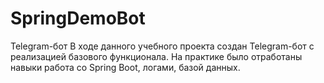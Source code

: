 # SpringDemoBot
Telegram-бот
В ходе данного учебного проекта создан Telegram-бот с реализацией базового функционала.
На практике было отработаны навыки работа со Spring Boot, логами, базой данных.
